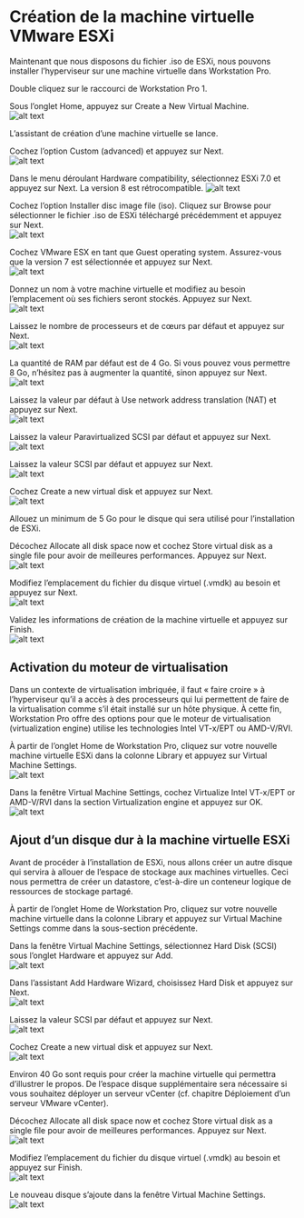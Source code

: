 # Création de la machine virtuelle VMware ESXi

Maintenant que nous disposons du fichier .iso de ESXi, nous pouvons installer l’hyperviseur sur une machine virtuelle dans Workstation Pro.  

 Double cliquez sur le raccourci de Workstation Pro 1.  

 Sous l’onglet Home, appuyez sur Create a New Virtual Machine.  
![alt text](images/03EI20.png)  

L’assistant de création d’une machine virtuelle se lance.  

 Cochez l’option Custom (advanced) et appuyez sur Next.  
![alt text](images/03EI21.png)  

 Dans le menu déroulant Hardware compatibility, sélectionnez ESXi 7.0 et appuyez sur Next. La version 8 est rétrocompatible.
![alt text](images/03EI22.png)  

 Cochez l’option Installer disc image file (iso). Cliquez sur Browse pour sélectionner le fichier .iso de ESXi téléchargé précédemment et appuyez sur Next.  
![alt text](images/03EI23.png)  

 Cochez VMware ESX en tant que Guest operating system. Assurez-vous que la version 7 est sélectionnée et appuyez sur Next.  
![alt text](images/03EI24.png)  

 Donnez un nom à votre machine virtuelle et modifiez au besoin l’emplacement où ses fichiers seront stockés. Appuyez sur Next.  
![alt text](images/03EI25.png)  

 Laissez le nombre de processeurs et de cœurs par défaut et appuyez sur Next.  
![alt text](images/03EI26.png)  

 La quantité de RAM par défaut est de 4 Go. Si vous pouvez vous permettre 8 Go, n’hésitez pas à augmenter la quantité, sinon appuyez sur Next.  
![alt text](images/03EI27.png)  

 Laissez la valeur par défaut à Use network address translation (NAT) et appuyez sur Next.  
![alt text](images/03EI28.png)  

 Laissez la valeur Paravirtualized SCSI par défaut et appuyez sur Next.  
![alt text](images/03EI29.png)  

 Laissez la valeur SCSI par défaut et appuyez sur Next.  
![alt text](images/03EI30.png)  

 Cochez Create a new virtual disk et appuyez sur Next.  
![alt text](images/03EI31.png)  

 Allouez un minimum de 5 Go pour le disque qui sera utilisé pour l’installation de ESXi.  

 Décochez Allocate all disk space now et cochez Store virtual disk as a single file pour avoir de meilleures performances. Appuyez sur Next.  
![alt text](images/03EI32.png)  

 Modifiez l’emplacement du fichier du disque virtuel (.vmdk) au besoin et appuyez sur Next.  
![alt text](images/03EI33.png)  

 Validez les informations de création de la machine virtuelle et appuyez sur Finish.  
![alt text](images/03EI34.png)  
## Activation du moteur de virtualisation

Dans un contexte de virtualisation imbriquée, il faut « faire croire » à l’hyperviseur qu’il a accès à des processeurs qui lui permettent de faire de la virtualisation comme s’il était installé sur un hôte physique. À cette fin, Workstation Pro offre des options pour que le moteur de virtualisation (virtualization engine) utilise les technologies Intel VT-x/EPT ou AMD-V/RVI.  

 À partir de l’onglet Home de Workstation Pro, cliquez sur votre nouvelle machine virtuelle ESXi dans la colonne Library et appuyez sur Virtual Machine Settings.  
![alt text](images/03EI35.png)  

 Dans la fenêtre Virtual Machine Settings, cochez Virtualize Intel VT-x/EPT or AMD-V/RVI dans la section Virtualization engine et appuyez sur OK.  
![alt text](images/03EI36.png)  
## Ajout d’un disque dur à la machine virtuelle ESXi

Avant de procéder à l’installation de ESXi, nous allons créer un autre disque qui servira à allouer de l’espace de stockage aux machines virtuelles. Ceci nous permettra de créer un datastore, c’est-à-dire un conteneur logique de ressources de stockage partagé.  

 À partir de l’onglet Home de Workstation Pro, cliquez sur votre nouvelle machine virtuelle dans la colonne Library et appuyez sur Virtual Machine Settings comme dans la sous-section précédente.  

 Dans la fenêtre Virtual Machine Settings, sélectionnez Hard Disk (SCSI) sous l’onglet Hardware et appuyez sur Add.  
![alt text](images/03EI37.png)  

 Dans l’assistant Add Hardware Wizard, choisissez Hard Disk et appuyez sur Next.  
![alt text](images/03EI38.png)  

 Laissez la valeur SCSI par défaut et appuyez sur Next.  
![alt text](images/03EI39.png)  

 Cochez Create a new virtual disk et appuyez sur Next.  
![alt text](images/03EI40.png)  

 Environ 40 Go sont requis pour créer la machine virtuelle qui permettra d’illustrer le propos. De l’espace disque supplémentaire sera nécessaire si vous souhaitez déployer un serveur vCenter (cf. chapitre Déploiement d’un serveur VMware vCenter).  

 Décochez Allocate all disk space now et cochez Store virtual disk as a single file pour avoir de meilleures performances. Appuyez sur Next.  
![alt text](images/03EI41.png)  

 Modifiez l’emplacement du fichier du disque virtuel (.vmdk) au besoin et appuyez sur Finish.  
![alt text](images/03EI42.png)  

Le nouveau disque s’ajoute dans la fenêtre Virtual Machine Settings.  
![alt text](images/03EI43.png)  
